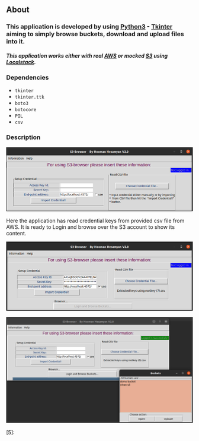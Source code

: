 ## About  

### This application is developed by using [Python3][0] - [Tkinter][1] aiming to simply browse buckets, download and upload files into it.
#### *This application works either with real [AWS][2] or mocked [S3][3] using [Localstack][4].*  

### Dependencies
+ `tkinter`
+ `tkinter.ttk`
+ `boto3`
+ `botocore`
+ `PIL`
+ `csv`


### Description

![Idle](https://github.com/hooman734/S3-Browser-Tkinter/blob/master/screenshots/idle.png)

Here the application has read credential keys from provided csv file from AWS. It is ready to Login and browse over the S3 account to show its content.

![Ready to import credential](https://github.com/hooman734/S3-Browser-Tkinter/blob/master/screenshots/read_keys.png)


![Logged in](https://github.com/hooman734/S3-Browser-Tkinter/blob/master/screenshots/imported_logged_in.png)

[0]: https://www.python.org/download/releases/3.0/
[1]: https://docs.python.org/3/library/tkinter.html
[2]: https://aws.amazon.com/
[3]: https://en.wikipedia.org/wiki/S3
[4]: https://localstack.cloud/
[5]:
